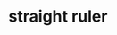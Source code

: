 ---
layout: smileys&emotion
title: straight ruler
emoji: straight_ruler
permalink: 📏.html
image: assets/img/3moji/straight_ruler.png
---